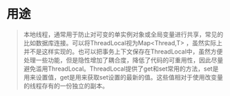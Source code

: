 # 用途

> 本地线程，通常用于防止对可变的单实例对象或全局变量进行共享，常见的比如数据库连接。可以将ThreadLocal<T>视为Map<Thread,T>
，虽然实际上并不是这样实现的。也可以把事务上下文保存在ThreadLocal中，虽然方便处理一些功能，但是隐性增加了耦合度，降低了代码的可重用性，因此尽量避免滥用ThreadLocal。ThreadLocal提供了get和set常用的方法，set是用来设置值，get是用来获取set设置的最新的值。这些值相对于使用改变量的线程存有的一份独立的副本。